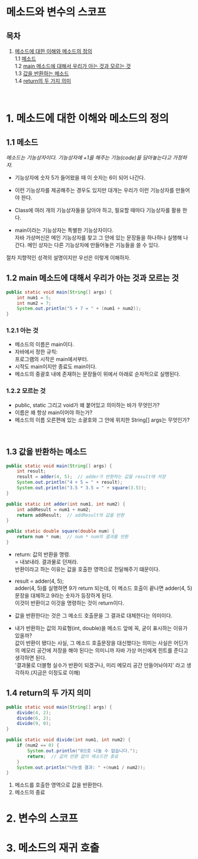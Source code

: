 # **메소드와 변수의 스코프**

## 목차
1. [메소드에 대한 이해와 메소드의 정의](#1-메소드에-대한-이해와-메소드의-정의)  
   1.1 [메소드](#11-메소드)  
   1.2 [main 메소드에 대해서 우리가 아는 것과 모르는 것](#12-main-메소드에-대해서-우리가-아는-것과-모르는-것)  
   1.3 [값을 반환하는 메소드](#13-값을-반환하는-메소드)  
   1.4 [return의 두 가지 의미](#14-return의-두-가지-의미)
<br>


# 1. 메소드에 대한 이해와 메소드의 정의

## 1.1 메소드
*메소드는 기능상자이다.
기능상자에 +1을 해주는 기능(code)을 담아놓는다고 가정하자.*

- 기능상자에 숫자 5가 들어왔을 때 이 숫자는 6이 되어 나간다.

- 이런 기능상자를 제공해주는 경우도 있지만 대개는 우리가 이런 기능상자를 만들어야 한다.

- Class에 여러 개의 기능상자들을 담아야 하고, 필요할 때마다 기능상자를 활용 한다.

- main이라는 기능상자는 특별한 기능상자이다.  
자바 가상머신은 메인 기능상자를 찾고 그 안에 있는 문장들을 하나하나 실행해 나간다.
메인 상자는 다른 기능상자에 만들어놓은 기능들을 쓸 수 있다.

절차 지향적인 성격의 설명이지만 우선은 이렇게 이해하자.
<br>


## 1.2 main 메소드에 대해서 우리가 아는 것과 모르는 것
```java
public static void main(String[] args) {
    int num1 = 5;
    int num2 = 7;
    System.out.println("5 + 7 = " + (num1 + num2));
}
```
### 1.2.1 아는 것
- 메소드의 이름은 main이다.
- 자바에서 정한 규칙:   
프로그램의 시작은 main에서부터.
- 시작도 main이지만 종료도 main이다.
- 메소드의 중괄호 내에 존재하는 문장들이 위에서 아래로 순차적으로 실행된다.

### 1.2.2 모르는 것
- public, static 그리고 void가 왜 붙어있고 의미하는 바가 무엇인가?
- 이름은 왜 항상 main이어야 하는가?
- 메소드의 이름 오른편에 있는 소괄호와 그 안에 위치한 String[] args는 무엇인가?
<br>


## 1.3 값을 반환하는 메소드
```java
public static void main(String[] args) {
    int result;
    result = adder(4, 5);  // adder가 반환하는 값을 result에 저장
    System.out.println("4 + 5 = " + result);
    System.out.println("3.5 * 3.5 = " + square(3.5));
}

public static int adder(int num1, int num2) {
    int addResult = num1 + num2;
    return addResult;  // addResult의 값을 반환
}

public static double square(double num) {
    return num * num;  // num * num의 결과를 반환
}
```
- return: 값의 반환을 명령.  
= 내보내라. 결과물로 던져라.  
반환이라고 하는 이유는 값을 호출한 영역으로 전달해주기 떄문이다.

- result = adder(4, 5);  
adder(4, 5)를 실행하면 9가 return 되는데, 이 메소드 호출이 끝나면 adder(4, 5) 문장을 대체하고 9라는 숫자가 등장하게 된다.   
이것이 반환이고 이것을 명령하는 것이 return이다.

- 값을 반환한다는 것은 그 메소드 호출문을 그 결과로 대체한다는 의미이다.
  
- 내가 반환하는 값의 자료형(int, double)을 메소드 앞에 꼭, 굳이 표시하는 이유가 있을까?  
값이 반환이 됐다는 사실, 그 메소드 호출문장을 대신했다는 의미는 사실은 어딘가의 메모리 공간에 저장을 해야 된다는 의미니까 자바 가상 머신에게 힌트를 준다고 생각하면 된다.  
'결과물로 더블형 실수가 반환이 되겠구나, 미리 메모리 공간 만들어놔야지' 라고 생각하자.(지금은 이정도로 이해)

## 1.4 return의 두 가지 의미
```java
public static void main(String[] args) {
    divide(4, 2);
    divide(6, 2);
    divide(9, 0);
}

public static void divide(int num1, int num2) {
    if (num2 == 0) {
        System.out.println("0으로 나눌 수 없습니다.");
        return;  // 값의 반환 없이 메소드만 종료
    }
    System.out.println("나눗셈 결과: " +(num1 / num2));
}
```
1. 메소드를 호출한 영역으로 값을 반환한다.
2. 메소드의 종료


# 2. 변수의 스코프
# 3. 메소드의 재귀 호출